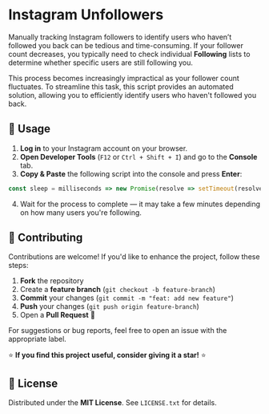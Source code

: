 # Instagram Unfollowers

Manually tracking Instagram followers to identify users who haven’t followed you back can be tedious and time-consuming. If your follower count decreases, you typically need to check individual **Following** lists to determine whether specific users are still following you.

This process becomes increasingly impractical as your follower count fluctuates. To streamline this task, this script provides an automated solution, allowing you to efficiently identify users who haven't followed you back.

## 📌 Usage

1. **Log in** to your Instagram account on your browser.  
2. **Open Developer Tools** (`F12` or `Ctrl + Shift + I`) and go to the **Console** tab.  
3. **Copy & Paste** the following script into the console and press **Enter**:  

```js
const sleep = milliseconds => new Promise(resolve => setTimeout(resolve, milliseconds)); async function handleOutput(type, data) { const styles = ` padding: 0.5rem 0; font-size: 1rem; font-weight: 700; `; const getMinutes = () => { const steps = Math.floor((data.followingCount - data.currentPageCount) / data.estimatedStepValue); const seconds = steps * 3 + Math.floor(steps / 5 * 15); const minutes = Math.floor(seconds / 60); if (minutes <= 1) return "1 minute"; else return `${minutes} minutes`; }; if (type === "PROGRESS") { console.clear(); console.warn(`%cProgress ${data.currentPageCount}/${data.followingCount} (${parseInt(data.currentPageCount / data.followingCount * 100)}%) - ETA: ${getMinutes()}`, styles); } else if (type === "RATE_LIMIT") { console.clear(); console.warn("%cRATE LIMIT: Waiting 15 seconds before requesting again...", styles); await sleep(15000); } else if (type === "FINISH") { console.clear(); if (data.unfollowers.length === 0) return console.warn(`%cPROCESS FINISHED - Everyone followed you back! 😄`, styles); console.group(`%cPROCESS FINISHED - ${data.unfollowers.length} ${data.unfollowers.length === 1 ? "user" : "users"} didn't follow you back. 🤬`, styles); data.unfollowers.forEach(unfollower => console.log(`${unfollower.username}${unfollower.isVerified ? " ☑️" : ""} - https://www.instagram.com/${unfollower.username}/`)); console.groupEnd(); } }; class Script { constructor(checkVerifiedUsers) { this.checkVerifiedUsers = checkVerifiedUsers; this.unfollowers = []; this.canQuery = false; this.nextPageHash = ""; this.requestsCount = 0; this.followingCount = 0; this.currentPageCount = 0; this.estimatedStepValue = 0; } getCookie(cookieName) { return new Promise((resolve, reject) => { const cookies = document.cookie.split(";"); for (const cookie of cookies) { const pair = cookie.split("="); if (pair[0].trim() === cookieName) resolve(decodeURIComponent(pair[1])); } reject("Cookie not found!"); }); } createURLParamsString(params) { return Object.keys(params).map(key => { const value = params[key]; if (typeof value === "object") return `${key}=${JSON.stringify(value)}`; else return `${key}=${value}`; }).join("&"); } async generateURL() { const params = { query_hash: "3dec7e2c57367ef3da3d987d89f9dbc8", variables: { id: await this.getCookie("ds_user_id"), first: "1000" } }; if (this.nextPageHash) params.variables.after = this.nextPageHash; return `https://www.instagram.com/graphql/query/?${this.createURLParamsString(params)}`; } async startScript() { try { do { if (this.requestsCount !== 0 && this.requestsCount % 5 === 0) await handleOutput("RATE_LIMIT"); const url = await this.generateURL(); const { data } = await fetch(url).then(res => res.json()); if (checkVerifiedUsers) { data.user.edge_follow.edges.forEach(edge => { if (!edge.node.follows_viewer) this.unfollowers.push({ username: edge.node.username, isVerified: edge.node.is_verified }); }); } else { data.user.edge_follow.edges.forEach(edge => { if (!edge.node.is_verified && !edge.node.follows_viewer) this.unfollowers.push({ username: edge.node.username }); }); } this.canQuery = data.user.edge_follow.page_info.has_next_page; this.nextPageHash = data.user.edge_follow.page_info.end_cursor; this.requestsCount++; this.followingCount = data.user.edge_follow.count; this.currentPageCount += data.user.edge_follow.edges.length; if (this.estimatedStepValue === 0) this.estimatedStepValue = data.user.edge_follow.edges.length; handleOutput("PROGRESS", { currentPageCount: this.currentPageCount, estimatedStepValue: this.estimatedStepValue, followingCount: this.followingCount }); await sleep(3000); } while (this.canQuery); handleOutput("FINISH", { unfollowers: this.unfollowers }); } catch (error) { return console.error(`Something went wrong!\n${error}`); } } }; const checkVerifiedUsers = confirm("Do you want to check the verified users as well?"); const script = new Script(checkVerifiedUsers); script.startScript();
```

4. Wait for the process to complete — it may take a few minutes depending on how many users you're following.

## 🤝 Contributing

Contributions are welcome! If you'd like to enhance the project, follow these steps:

1. **Fork** the repository
2. Create a **feature branch** (`git checkout -b feature-branch`)
3. **Commit** your changes (`git commit -m "feat: add new feature"`)
4. **Push** your changes (`git push origin feature-branch`)
5. Open a **Pull Request** 🚀

For suggestions or bug reports, feel free to open an issue with the appropriate label.

⭐ **If you find this project useful, consider giving it a star!** ⭐

## 📜 License

Distributed under the **MIT License**. See `LICENSE.txt` for details.
